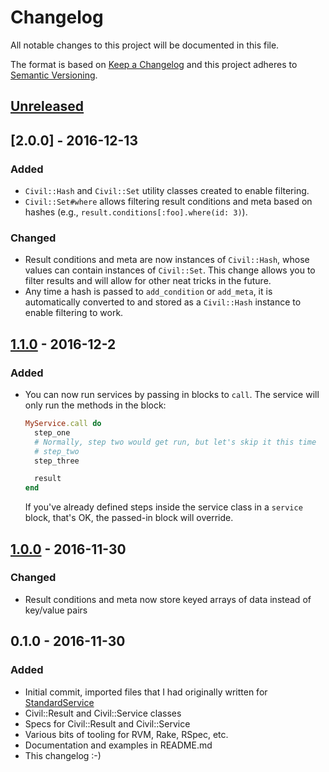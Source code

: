 # Changelog

All notable changes to this project will be documented in this file.

The format is based on [Keep a Changelog](http://keepachangelog.com/) and this project adheres to [Semantic Versioning](http://semver.org/).

## [Unreleased]

## [2.0.0] - 2016-12-13
### Added
- `Civil::Hash` and `Civil::Set` utility classes created to enable filtering.
- `Civil::Set#where` allows filtering result conditions and meta based on
  hashes (e.g., `result.conditions[:foo].where(id: 3)`).
### Changed
- Result conditions and meta are now instances of `Civil::Hash`, whose values
  can contain instances of `Civil::Set`. This change allows you to filter results
  and will allow for other neat tricks in the future.
- Any time a hash is passed to `add_condition` or `add_meta`, it is
  automatically converted to and stored as a `Civil::Hash` instance to enable
  filtering to work.

## [1.1.0] - 2016-12-2
### Added
- You can now run services by passing in blocks to `call`. The service will
  only run the methods in the block:

  ```ruby
  MyService.call do
    step_one
    # Normally, step two would get run, but let's skip it this time
    # step_two
    step_three

    result
  end
  ```

  If you've already defined steps inside the service class in a `service`
  block, that's OK, the passed-in block will override.

## [1.0.0] - 2016-11-30
### Changed
- Result conditions and meta now store keyed arrays of data instead of key/value pairs

## 0.1.0 - 2016-11-30
### Added
- Initial commit, imported files that I had originally written for [StandardService](https://github.com/TheTroveApp/standard-service)
- Civil::Result and Civil::Service classes
- Specs for Civil::Result and Civil::Service
- Various bits of tooling for RVM, Rake, RSpec, etc.
- Documentation and examples in README.md
- This changelog :-)

[Unreleased]: https://github.com/earksiinni/civil/compare/v2.0.0...HEAD
[1.2.0]: https://github.com/earksiinni/civil/compare/v1.1.0...v2.0.0
[1.1.0]: https://github.com/earksiinni/civil/compare/v1.0.0...v1.1.0
[1.0.0]: https://github.com/earksiinni/civil/compare/v0.1.0...v1.0.0
